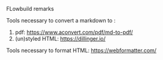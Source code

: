FLowbuild remarks  

Tools necessary to convert a markdown to :

1. pdf: https://www.aconvert.com/pdf/md-to-pdf/
2. (un)styled HTML: https://dillinger.io/

Tools necessary to format HTML: https://webformatter.com/
